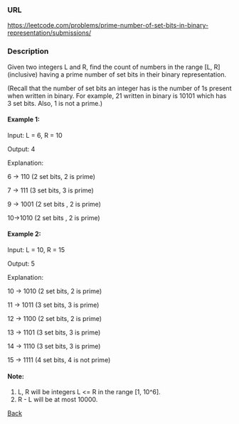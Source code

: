 ### URL

https://leetcode.com/problems/prime-number-of-set-bits-in-binary-representation/submissions/
### Description

Given two integers L and R, find the count of numbers in the range [L, R] (inclusive) having a prime number of set bits in their binary representation.

(Recall that the number of set bits an integer has is the number of 1s present when written in binary. For example, 21 written in binary is 10101 which has 3 set bits. Also, 1 is not a prime.)

#### Example 1:

Input: L = 6, R = 10

Output: 4

Explanation:

6 -> 110 (2 set bits, 2 is prime)

7 -> 111 (3 set bits, 3 is prime)

9 -> 1001 (2 set bits , 2 is prime)

10->1010 (2 set bits , 2 is prime)
#### Example 2:

Input: L = 10, R = 15


Output: 5

Explanation:

10 -> 1010 (2 set bits, 2 is prime)

11 -> 1011 (3 set bits, 3 is prime)

12 -> 1100 (2 set bits, 2 is prime)

13 -> 1101 (3 set bits, 3 is prime)

14 -> 1110 (3 set bits, 3 is prime)

15 -> 1111 (4 set bits, 4 is not prime)
#### Note:

1. L, R will be integers L <= R in the range [1, 10^6].
2. R - L will be at most 10000.


[Back](readme.md)